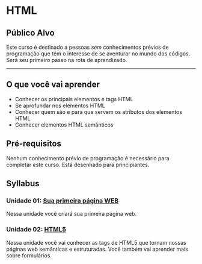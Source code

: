 # HTML

## Público Alvo

Este curso é destinado a pessoas _sem_ conhecimentos prévios de programação que
têm o interesse de se aventurar no mundo dos códigos. Será seu primeiro passo na
rota de aprendizado.

***

## O que você vai aprender

* Conhecer os principais elementos e tags HTML
* Se aprofundar nos elementos HTML
* Conhecer quem são e para que servem os atributos dos elementos HTML
* Conhecer elementos HTML semânticos

## Pré-requisitos

Nenhum conhecimento prévio de programação é necessário para completar este curso.
Está desenhado para principiantes.

## Syllabus

### Unidade 01: [Sua primeira página WEB](01-intro)

Nessa unidade você criará sua primeira página web.

### Unidade 02: [HTML5](02-html5)

Nessa unidade você vai conhecer as tags de HTML5 que tornam nossas páginas web
semânticas e estruturadas. Você também vai aprender mais sobre formulários.

